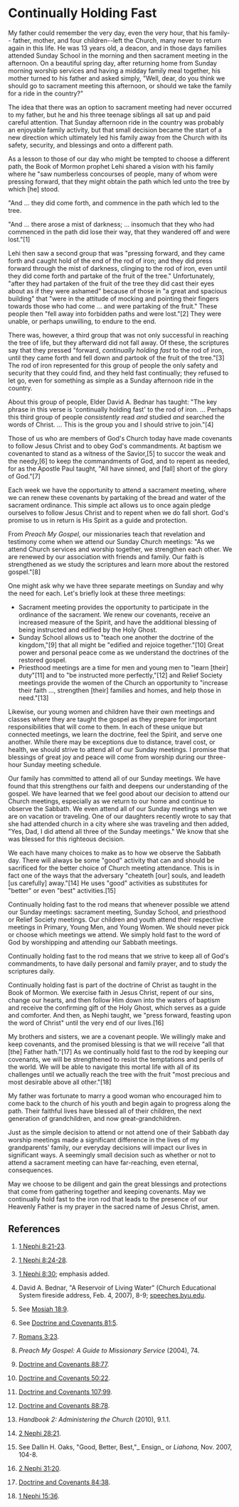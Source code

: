 # Continually Holding Fast

My father could remember the very day, even the very hour, that his family--
father, mother, and four children--left the Church, many never to return again
in this life. He was 13 years old, a deacon, and in those days families
attended Sunday School in the morning and then sacrament meeting in the
afternoon. On a beautiful spring day, after returning home from Sunday morning
worship services and having a midday family meal together, his mother turned
to his father and asked simply, "Well, dear, do you think we should go to
sacrament meeting this afternoon, or should we take the family for a ride in
the country?"

The idea that there was an option to sacrament meeting had never occurred to
my father, but he and his three teenage siblings all sat up and paid careful
attention. That Sunday afternoon ride in the country was probably an enjoyable
family activity, but that small decision became the start of a new direction
which ultimately led his family away from the Church with its safety,
security, and blessings and onto a different path.

As a lesson to those of our day who might be tempted to choose a different
path, the Book of Mormon prophet Lehi shared a vision with his family where he
"saw numberless concourses of people, many of whom were pressing forward, that
they might obtain the path which led unto the tree by which [he] stood.

"And ... they did come forth, and commence in the path which led to the tree.

"And ... there arose a mist of darkness; ... insomuch that they who had commenced
in the path did lose their way, that they wandered off and were lost."[1]

Lehi then saw a second group that was "pressing forward, and they came forth
and caught hold of the end of the rod of iron; and they did press forward
through the mist of darkness, clinging to the rod of iron, even until they did
come forth and partake of the fruit of the tree." Unfortunately, "after they
had partaken of the fruit of the tree they did cast their eyes about as if
they were ashamed" because of those in "a great and spacious building" that
"were in the attitude of mocking and pointing their fingers towards those who
had come ... and were partaking of the fruit." These people then "fell away into
forbidden paths and were lost."[2] They were unable, or perhaps unwilling, to
endure to the end.

There was, however, a third group that was not only successful in reaching the
tree of life, but they afterward did not fall away. Of these, the scriptures
say that they pressed "forward, _continually holding fast_ to the rod of iron,
until they came forth and fell down and partook of the fruit of the tree."[3]
The rod of iron represented for this group of people the only safety and
security that they could find, and they held fast continually; they refused to
let go, even for something as simple as a Sunday afternoon ride in the
country.

About this group of people, Elder David A. Bednar has taught: "The key phrase
in this verse is 'continually holding fast' to the rod of iron. ... Perhaps this
third group of people _consistently_ read _and_ studied _and_ searched the
words of Christ. ... This is the group you and I should strive to join."[4]

Those of us who are members of God's Church today have made covenants to
follow Jesus Christ and to obey God's commandments. At baptism we covenanted
to stand as a witness of the Savior,[5] to succor the weak and the needy,[6]
to keep the commandments of God, and to repent as needed, for as the Apostle
Paul taught, "All have sinned, and [fall] short of the glory of God."[7]

Each week we have the opportunity to attend a sacrament meeting, where we can
renew these covenants by partaking of the bread and water of the sacrament
ordinance. This simple act allows us to once again pledge ourselves to follow
Jesus Christ and to repent when we do fall short. God's promise to us in
return is His Spirit as a guide and protection.

From _Preach My Gospel,_ our missionaries teach that revelation and testimony
come when we attend our Sunday Church meetings: "As we attend Church services
and worship together, we strengthen each other. We are renewed by our
association with friends and family. Our faith is strengthened as we study the
scriptures and learn more about the restored gospel."[8]

One might ask why we have three separate meetings on Sunday and why the need
for each. Let's briefly look at these three meetings:

  * Sacrament meeting provides the opportunity to participate in the ordinance of the sacrament. We renew our covenants, receive an increased measure of the Spirit, and have the additional blessing of being instructed and edified by the Holy Ghost. 
  * Sunday School allows us to "teach one another the doctrine of the kingdom,"[9] that all might be "edified and rejoice together."[10] Great power and personal peace come as we understand the doctrines of the restored gospel. 
  * Priesthood meetings are a time for men and young men to "learn [their] duty"[11] and to "be instructed more perfectly,"[12] and Relief Society meetings provide the women of the Church an opportunity to "increase their faith ..., strengthen [their] families and homes, and help those in need."[13]

Likewise, our young women and children have their own meetings and classes
where they are taught the gospel as they prepare for important
responsibilities that will come to them. In each of these unique but connected
meetings, we learn the doctrine, feel the Spirit, and serve one another. While
there may be exceptions due to distance, travel cost, or health, we should
strive to attend all of our Sunday meetings. I promise that blessings of great
joy and peace will come from worship during our three-hour Sunday meeting
schedule.

Our family has committed to attend all of our Sunday meetings. We have found
that this strengthens our faith and deepens our understanding of the gospel.
We have learned that we feel good about our decision to attend our Church
meetings, especially as we return to our home and continue to observe the
Sabbath. We even attend all of our Sunday meetings when we are on vacation or
traveling. One of our daughters recently wrote to say that she had attended
church in a city where she was traveling and then added, "Yes, Dad, I did
attend all three of the Sunday meetings." We know that she was blessed for
this righteous decision.

We each have many choices to make as to how we observe the Sabbath day. There
will always be some "good" activity that can and should be sacrificed for the
better choice of Church meeting attendance. This is in fact one of the ways
that the adversary "cheateth [our] souls, and leadeth [us carefully]
away."[14] He uses "good" activities as substitutes for "better" or even
"best" activities.[15]

Continually holding fast to the rod means that whenever possible we attend our
Sunday meetings: sacrament meeting, Sunday School, and priesthood or Relief
Society meetings. Our children and youth attend their respective meetings in
Primary, Young Men, and Young Women. We should never pick or choose which
meetings we attend. We simply hold fast to the word of God by worshipping and
attending our Sabbath meetings.

Continually holding fast to the rod means that we strive to keep all of God's
commandments, to have daily personal and family prayer, and to study the
scriptures daily.

Continually holding fast is part of the doctrine of Christ as taught in the
Book of Mormon. We exercise faith in Jesus Christ, repent of our sins, change
our hearts, and then follow Him down into the waters of baptism and receive
the confirming gift of the Holy Ghost, which serves as a guide and comforter.
And then, as Nephi taught, we "press forward, feasting upon the word of
Christ" until the very end of our lives.[16]

My brothers and sisters, we are a covenant people. We willingly make and keep
covenants, and the promised blessing is that we will receive "all that [the]
Father hath."[17] As we continually hold fast to the rod by keeping our
covenants, we will be strengthened to resist the temptations and perils of the
world. We will be able to navigate this mortal life with all of its challenges
until we actually reach the tree with the fruit "most precious and most
desirable above all other."[18]

My father was fortunate to marry a good woman who encouraged him to come back
to the church of his youth and begin again to progress along the path. Their
faithful lives have blessed all of their children, the next generation of
grandchildren, and now great-grandchildren.

Just as the simple decision to attend or not attend one of their Sabbath day
worship meetings made a significant difference in the lives of my
grandparents' family, our everyday decisions will impact our lives in
significant ways. A seemingly small decision such as whether or not to attend
a sacrament meeting can have far-reaching, even eternal, consequences.

May we choose to be diligent and gain the great blessings and protections that
come from gathering together and keeping covenants. May we continually hold
fast to the iron rod that leads to the presence of our Heavenly Father is my
prayer in the sacred name of Jesus Christ, amen.

## References

  1. [1 Nephi 8:21-23](https://www.lds.org/scriptures/bofm/1-ne/8.21-23?lang=eng#20).

  2. [1 Nephi 8:24-28](https://www.lds.org/scriptures/bofm/1-ne/8.24-28?lang=eng#23).

  3. [1 Nephi 8:30](https://www.lds.org/scriptures/bofm/1-ne/8.30?lang=eng#29); emphasis added.

  4. David A. Bednar, "A Reservoir of Living Water" (Church Educational System fireside address, Feb. 4, 2007), 8-9; [speeches.byu.edu](http://speeches.byu.edu/?lang=eng).

  5. See [Mosiah 18:9](https://www.lds.org/scriptures/bofm/mosiah/18.9?lang=eng#8).

  6. See [Doctrine and Covenants 81:5](https://www.lds.org/scriptures/dc-testament/dc/81.5?lang=eng#4).

  7. [Romans 3:23](https://www.lds.org/scriptures/nt/rom/3.23?lang=eng#22).

  8. _Preach My Gospel: A Guide to Missionary Service_ (2004), 74.

  9. [Doctrine and Covenants 88:77](https://www.lds.org/scriptures/dc-testament/dc/88.77?lang=eng#76).

  10. [Doctrine and Covenants 50:22](https://www.lds.org/scriptures/dc-testament/dc/50.22?lang=eng#21).

  11. [Doctrine and Covenants 107:99](https://www.lds.org/scriptures/dc-testament/dc/107.99?lang=eng#98).

  12. [Doctrine and Covenants 88:78](https://www.lds.org/scriptures/dc-testament/dc/88.78?lang=eng#77).

  13. _Handbook 2: Administering the Church_ (2010), 9.1.1.

  14. [2 Nephi 28:21](https://www.lds.org/scriptures/bofm/2-ne/28.21?lang=eng#20).

  15. See Dallin H. Oaks, "Good, Better, Best,"_ Ensign_ or _Liahona,_ Nov. 2007, 104-8.

  16. [2 Nephi 31:20](https://www.lds.org/scriptures/bofm/2-ne/31.20?lang=eng#19).

  17. [Doctrine and Covenants 84:38](https://www.lds.org/scriptures/dc-testament/dc/84.38?lang=eng#37).

  18. [1 Nephi 15:36](https://www.lds.org/scriptures/bofm/1-ne/15.36?lang=eng#35).

